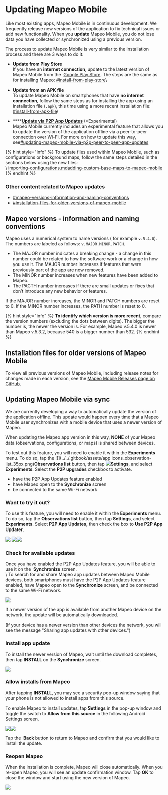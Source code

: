 # Updating Mapeo Mobile

Like most existing apps, Mapeo Mobile is in continuous development. We frequently release new versions of the application to fix technical issues or add new functionality. When you **update** Mapeo Mobile, you do not lose data you have collected or synchronized using a previous version.

The process to update Mapeo Mobile is very similar to the installation process and there are 3 ways to do it:

* **Update from Play Store**\
If you have an <img src="../../.gitbook/assets/Internet_connection.png" alt="" data-size="line" />**internet connection**, update to the latest version of Mapeo Mobile from the <img src="https://lh5.googleusercontent.com/12JKLq6v4NOosOrMWed5oh6WPYPge3hcwt2nwsmC1Bdq4AUQoQWTqN9Z2T2sgzRBxmjKjDb4nB40Xv3mH3U5TxH88r4BKnj_p25ERgOKOYGEYNby3VLvSWnWjYKn2w" alt="" data-size="line" /> [Google Play Store](https://play.google.com/store/apps/details?id=com.mapeo\&hl=en\_CA\&gl=US). The steps are the same as for installing Mapeo: [#install-from-play-store](installing-mapeo-mobile.md#install-from-play-store "mention")\

* **Update from an APK file**\
To update Mapeo Mobile on smartphones that have <img src="../../.gitbook/assets/no_internet_connection.png" alt="" data-size="line" />**no internet** **connection**, follow the same steps as for installing the app using an installation file (`.apk`), this time using a more recent installation file: [#install-from-apk-file](installing-mapeo-mobile.md#install-from-apk-file "mention")\

* ****[**Update via P2P App Updates**](updating-mapeo-mobile.md#updating-mapeo-mobile-via-p2p-peer-to-peer-app-updates) (\*Experimental)\
Mapeo Mobile currently includes an experimental feature that allows you to update the version of the application offline via a peer-to-peer connection over Wi-Fi. For more on how to update this way, see[#updating-mapeo-mobile-via-p2p-peer-to-peer-app-updates](updating-mapeo-mobile.md#updating-mapeo-mobile-via-p2p-peer-to-peer-app-updates "mention")

{% hint style="info" %}
To update files used within Mapeo Mobile, such as configurations or background maps, follow the same steps detailed in the sections below using the new files:\
\ [importing-configurations.md](importing-configurations.md "mention")[adding-custom-base-maps-to-mapeo-mobile](adding-custom-base-maps-to-mapeo-mobile/ "mention")&#x20;
{% endhint %}

### Other content related to Mapeo updates

* [#mapeo-versions-information-and-naming-conventions](updating-mapeo-mobile.md#mapeo-versions-information-and-naming-conventions "mention")
* [#installation-files-for-older-versions-of-mapeo-mobile](updating-mapeo-mobile.md#installation-files-for-older-versions-of-mapeo-mobile "mention")

## Mapeo versions - information and naming conventions

Mapeo uses a numerical system to name versions ( for example `v.5.4.0`). The numbers are labeled as follows: `v.MAJOR.MINOR.PATCH`.

* The MAJOR number indicates a breaking change - a change in this number could be related to how the software work or a change in how you use it. The MAJOR number increases if features that were previously part of the app are now removed.
* The MINOR number increases when new features have been added to Mapeo.
* The PACTH number increases if there are small updates or fixes that don’t introduce any new behavior or features.

If the MAJOR number increases, the MINOR and PATCH numbers are reset to 0. If the MINOR number increases, the PATH number is reset to 0.

{% hint style="info" %}
**To identify which version is more recent**, compare the version numbers (excluding the dots between digits). The bigger the number is, the newer the version is. For example, Mapeo v.5.4.0 is newer than Mapeo v.5.3.2, because 540 is a bigger number than 532.
{% endhint %}

## Installation files for older versions of Mapeo Mobile

To view all previous versions of Mapeo Mobile, including release notes for changes made in each version, see the [Mapeo Mobile Releases page on GitHub](https://github.com/digidem/mapeo-mobile/releases).

## Updating Mapeo Mobile via sync

We are currently developing a way to automatically update the version of the application offline. This update would happen every time that a Mapeo Mobile user synchronizes with a mobile device that uses a newer version of Mapeo.

When updating the Mapeo app version in this way, **NONE** of your Mapeo data (observations, configurations, or maps) is shared between devices.

To test out this feature, you will need to enable it within the **Experiments** menu. To do so, tap the ![](../../.gitbook/assets/app icons\_observation-list\_35px.png)**Observations list** button, then tap ![](../../.gitbook/assets/app\_icons\_Settings.png)**Settings**, and select **Experiments**. Select the **P2P upgrades** checkbox to activate.

* have the P2P App Updates feature enabled
* have Mapeo open to the **Synchronize** screen
* be connected to the same Wi-Fi network

### Want to try it out?

To use this feature, you will need to enable it within the **Experiments** menu. To do so, tap the <img src="../../.gitbook/assets/app icons_observation-list_35px.png" alt="" data-size="line" />**Observations list** button, then tap <img src="../../.gitbook/assets/app_icons_Settings.png" alt="" data-size="line" />**Settings**, and select **Experiments**. Select **P2P App Updates,** then check the box to **Use P2P App Updater**.

![](../../.gitbook/assets/Mm\_Settings\_screen\_experiments.jpg)  ![](../../.gitbook/assets/Mm\_Experiments\_screen\_P2P\_App\_Updates.jpg)![](../../.gitbook/assets/Mm\_P2P\_App\_Updates\_screen\_on.jpg)

### Check for available updates

Once you have enabled the P2P App Updates <mark style="color:red;"></mark> feature, you will be able to use it on the <img src="../../.gitbook/assets/app_icons_Sync_35px.png" alt="" data-size="line" /> **Synchronize** screen.\
\ To search for and share Mapeo app updates between Mapeo Mobile devices, both smartphones must have the P2P App Updates feature enabled, have Mapeo open to the **Synchronize** screen, and be connected to the same Wi-Fi network.

![](../../.gitbook/assets/Mm\_sync\_checking\_p2p\_updates.jpg)

If a newer version of the app is available from another Mapeo device on the network, the update will be automatically downloaded.&#x20;

(If your device has a newer version than other devices the network, you will see the message "Sharing app updates with other devices.")

### Install app update

To install the newer version of Mapeo, wait until the download completes, then tap **INSTALL** on the **Synchronize** screen.

![](../../.gitbook/assets/Mm\_P2P\_App\_Updates\_install.jpg)



### Allow installs from Mapeo

After tapping **INSTALL**, you may see a security pop-up window saying that your phone is not allowed to install apps from this source.

To enable Mapeo to install updates, tap **Settings** in the pop-up window and toggle the switch to **Allow from this source** in the following Android Settings screen.

&#x20;![](../../.gitbook/assets/Mm\_P2P\_app\_update\_security\_window.jpg)![](../../.gitbook/assets/Mm\_P2P\_app\_update\_Android\_settings\_allow\_install.jpg)

Tap the <img src="../../.gitbook/assets/app_icons_back_arrow.png" alt="" data-size="line" /> **Back** button to return to Mapeo and confirm that you would like to install the update.

### Reopen Mapeo

When the installation is complete, Mapeo will close automatically. When you re-open Mapeo, you will see an update confirmation window. Tap **OK** to close the window and start using the new version of Mapeo.

&#x20;![](../../.gitbook/assets/Mm\_P2P\_update\_complete\_confirmation.jpg)
